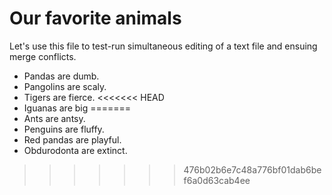 # Our favorite animals

Let's use this file to test-run simultaneous editing of a text file and ensuing merge conflicts.

- Pandas are dumb.
- Pangolins are scaly.
- Tigers are fierce.
<<<<<<< HEAD
- Iguanas are big
=======
- Ants are antsy.
- Penguins are fluffy.
- Red pandas are playful.
- Obdurodonta are extinct.
>>>>>>> 476b02b6e7c48a776bf01dab6bef6a0d63cab4ee
